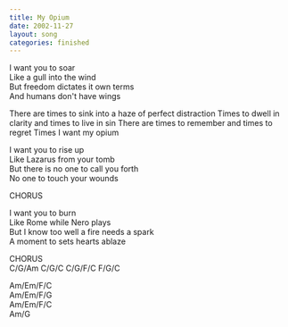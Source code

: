 ```yaml
---
title: My Opium
date: 2002-11-27
layout: song
categories: finished
---
```

I want you to soar  
Like a gull into the wind  
But freedom dictates it own terms  
And humans don't have wings

<div class="chorus">There are times to sink into a haze of perfect distraction  
Times to dwell in clarity and times to live in sin  
There are times to remember and times to regret  
Times I want my opium</div>

I want you to rise up  
Like Lazarus from your tomb  
But there is no one to call you forth  
No one to touch your wounds

<div class="chorus">CHORUS</div>

I want you to burn  
Like Rome while Nero plays  
But I know too well a fire needs a spark  
A moment to sets hearts ablaze

<div class="chorus">CHORUS</div>

<div class="chords">
C/G/Am  
C/G/C  
C/G/F/C  
F/G/C  

Am/Em/F/C  
Am/Em/F/G  
Am/Em/F/C  
Am/G</div>
